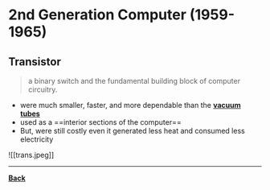 # 2nd Generation Computer (1959-1965)
## Transistor
> a binary switch and the fundamental building block of computer circuitry.

- were much smaller, faster, and more dependable than the **[vacuum tubes](1stGen.md)**
- used as a ==interior sections of the computer==
- But, were still costly even it generated less heat and consumed less electricity

![[trans.jpeg]]


---
**[Back](STintro.md)**